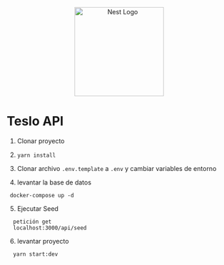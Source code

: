 <p align="center">
  <a href="http://nestjs.com/" target="blank"><img src="https://nestjs.com/img/logo-small.svg" width="200" alt="Nest Logo" /></a>
</p>

# Teslo API

1. Clonar proyecto
2. `yarn install`
3. Clonar archivo `.env.template` a `.env` y cambiar variables de entorno

4. levantar la base de datos

```
 docker-compose up -d
```

5. Ejecutar Seed

```
  petición get
  localhost:3000/api/seed
```

6. levantar proyecto

```
  yarn start:dev
```
